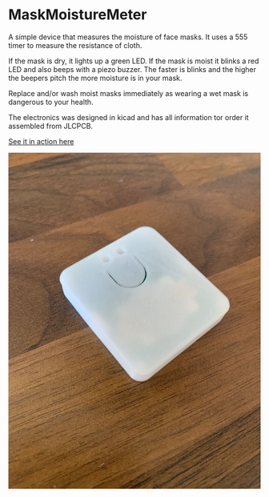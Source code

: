 # MaskMoistureMeter

A simple device that measures the moisture of face masks. It uses a 555 timer to measure the resistance of cloth.

If the mask is dry, it lights up a green LED. If the mask is moist it blinks a red LED and also beeps with a piezo buzzer.
The faster is blinks and the higher the beepers pitch the more moisture is in your mask.

Replace and/or wash moist masks immediately as wearing a wet mask is dangerous to your health.

The electronics was designed in kicad and has all information tor order it assembled from JLCPCB.

[See it in action here](https://www.youtube.com/watch?v=SBzcOsZzkjE)

![Meter in case](https://github.com/RickP/MaskMoistureMeter/blob/master/images/Case_front.jpg?raw=true)

